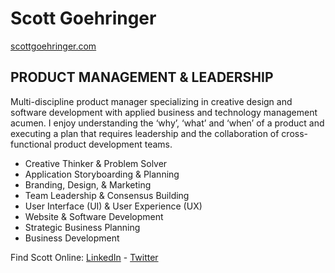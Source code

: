 # Scott Goehringer 

[scottgoehringer.com](https://www.scottgoehringer.com)

## PRODUCT MANAGEMENT & LEADERSHIP
Multi-discipline product manager specializing in creative design and software development with applied business and technology management acumen. I enjoy understanding the ‘why’, ‘what’ and ‘when’ of a product and executing a plan that requires leadership and the collaboration of cross-functional product development teams. 
- Creative Thinker & Problem Solver
- Application Storyboarding & Planning 
- Branding, Design, & Marketing
- Team Leadership & Consensus Building
- User Interface (UI) & User Experience (UX)
- Website & Software Development 
- Strategic Business Planning
- Business Development

Find Scott Online: [LinkedIn](https://www.linkedin.com/in/srgoehringer/) - [Twitter](https://twitter.com/srgoehringer)
